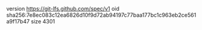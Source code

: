 version https://git-lfs.github.com/spec/v1
oid sha256:7e8ec083c12ea6826d10f9d72ab94197c77baa177bc1c963eb2ce561a9f17b47
size 4301
